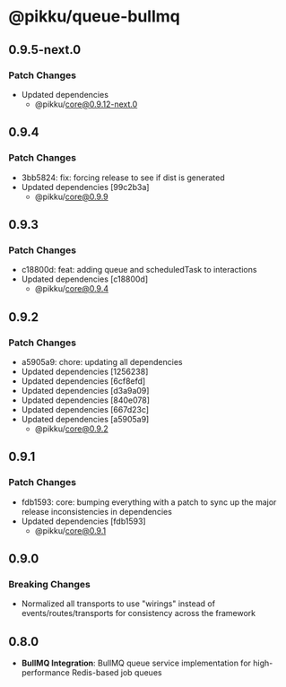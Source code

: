 # @pikku/queue-bullmq

## 0.9.5-next.0

### Patch Changes

- Updated dependencies
  - @pikku/core@0.9.12-next.0

## 0.9.4

### Patch Changes

- 3bb5824: fix: forcing release to see if dist is generated
- Updated dependencies [99c2b3a]
  - @pikku/core@0.9.9

## 0.9.3

### Patch Changes

- c18800d: feat: adding queue and scheduledTask to interactions
- Updated dependencies [c18800d]
  - @pikku/core@0.9.4

## 0.9.2

### Patch Changes

- a5905a9: chore: updating all dependencies
- Updated dependencies [1256238]
- Updated dependencies [6cf8efd]
- Updated dependencies [d3a9a09]
- Updated dependencies [840e078]
- Updated dependencies [667d23c]
- Updated dependencies [a5905a9]
  - @pikku/core@0.9.2

## 0.9.1

### Patch Changes

- fdb1593: core: bumping everything with a patch to sync up the major release inconsistencies in dependencies
- Updated dependencies [fdb1593]
  - @pikku/core@0.9.1

## 0.9.0

### Breaking Changes

- Normalized all transports to use "wirings" instead of events/routes/transports for consistency across the framework

## 0.8.0

- **BullMQ Integration**: BullMQ queue service implementation for high-performance Redis-based job queues
